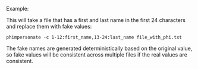 Example:

This will take a file that has a first and last name in the first 24 characters and replace them with fake values:
```
phimpersonate -c 1-12:first_name,13-24:last_name file_with_phi.txt
```

The fake names are generated deterministically based on the original value, so fake values will be consistent across multiple files if the real values are consistent.

